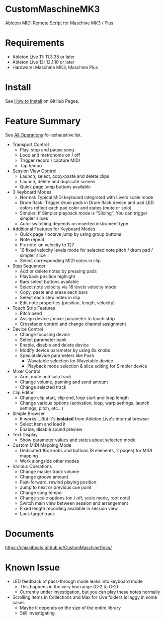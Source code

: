 # CustomMaschineMK3
Ableton MIDI Remote Script for Maschine MK3 / Plus

# Requirements
* Ableton Live 11: 11.3.35 or later
* Ableton Live 12: 12.1.10 or later
* Hardware: Maschine MK3, Maschine Plus

# Install
See [How to Install](https://chiakibeats.github.io/CustomMaschineDocs/docs/how-to-install/) on GitHub Pages.

# Feature Summary
See [All Operations](https://chiakibeats.github.io/CustomMaschineDocs/docs/all-operations) for exhaustive list.
* Transport Control
    * Play, stop and pause song
    * Loop and metronome on / off
    * Trigger record / capture MIDI
    * Tap tempo
* Session View Control
    * Launch, select, copy-paste and delete clips
    * Launch, delete and duplicate scenes
    * Quick page jump buttons available
* 3 Keyboard Modes
    * Normal: Typical MIDI keyboard integrated with Live's scale mode
    * Drum Rack: Trigger drum pads in Drum Rack device and pad LED colors reflect each pad color and states (mute or solo)
    * Simpler: If Simpler playback mode is "Slicing", You can trigger simpler slices
    * Auto-switching depends on inserted instrument type
* Additional Features for Keyboard Modes
    * Quick page / octave jump by using group buttons
    * Note repeat
    * Fix note-on velocity to 127
    * 16 fixed velocity levels mode for selected note pitch / drum pad / simpler slice
    * Select corresponding MIDI notes in clip
* Step Sequencer
    * Add or delete notes by pressing pads
    * Playback position highlight
    * Bars select buttons available
    * Select note velocity via 16 levels velocity mode
    * Copy, paste and erase each bars
    * Select each step notes in clip
    * Edit note properties (position, length, velocity)
* Touch Strip Features
    * Pitch bend
    * Assign device / mixer parameter to touch strip
    * Crossfader control and change channel assignment
* Device Control
    * Change focusing device
    * Select parameter bank
    * Enable, disable and delete device
    * Modify device parameter by using 8x knobs
    * Special device parameters like Push
        * Wavetable selection for Wavetable device
        * Playback mode selection & slice editing for Simpler device
* Mixer Control
    * Arm, mute and solo track
    * Change volume, panning and send amount
    * Change selected track
* Clip Editor
    * Change clip start, clip end, loop start and loop length
    * Change various options (activation, loop, warp settings, launch settings, pitch, etc…)
* Simple Browser
    * It works!…But it's **isolated** from Ableton Live's internal browser
    * Select item and load it
    * Enable, disable sound preview
* Text Display
    * Show parameter values and states about selected mode
* Custom MIDI Mapping Mode
    * Dedicated 16x knobs and buttons (8 elements, 2 pages) for MIDI mapping
    * Work alongside other modes
* Various Operations
    * Change master track volume
    * Change groove amount
    * Fast-forward, rewind playing position
    * Jump to next or previous cue point
    * Change song tempo
    * Change scale options (on / off, scale mode, root note)
    * Switch main view between session and arrangement
    * Fixed length recording available in session view
    * Lock target track

# Documents
https://chiakibeats.github.io/CustomMaschineDocs/

# Known Issue
* LED feedback of pass-through mode leaks into keyboard mode
    * This happens in the very low range (C-2 to G-2)
    * Currently under investigation, but you can play these notes normally
* Scrolling items in Collections and Max for Live folders is laggy in some cases
    * Maybe it depends on the size of the entire library
    * Still investigating
